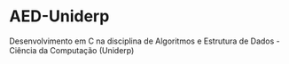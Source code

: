 # AED-Uniderp
Desenvolvimento em C na disciplina de Algoritmos e Estrutura de Dados - Ciência da Computação (Uniderp)
